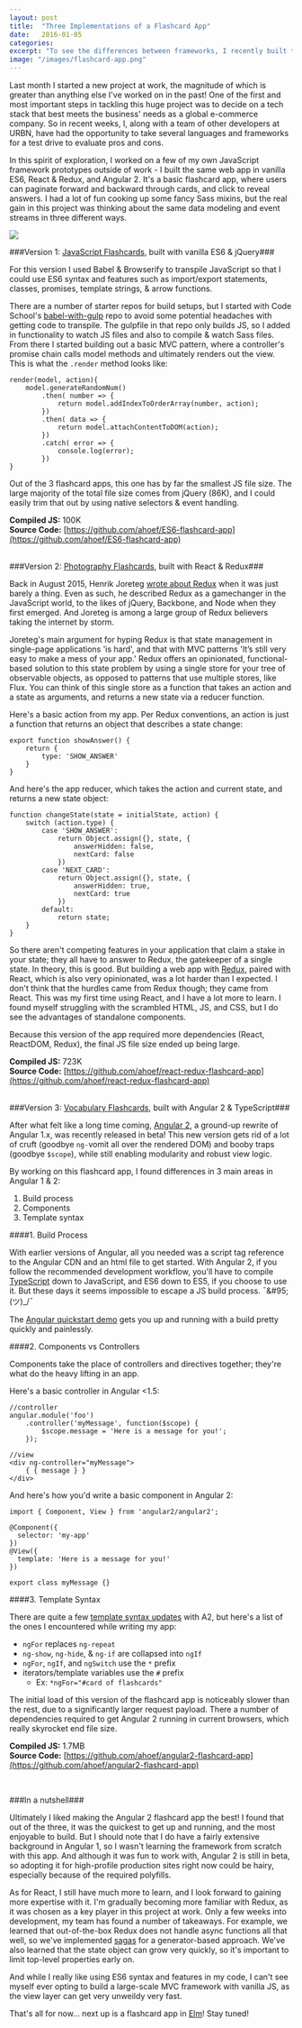 ```yaml
---
layout: post
title:  "Three Implementations of a Flashcard App"
date:   2016-01-05
categories:
excerpt: "To see the differences between frameworks, I recently built the same web app in vanilla ES6, React & Redux, and Angular 2. It's a basic flashcard app, where users can paginate forward and backward through cards, and click to reveal answers. I had a lot of fun cooking up some fancy Sass mixins, but the real gain in this project was thinking about the same data modeling and event streams in three different ways." 
image: "/images/flashcard-app.png"
---
```


Last month I started a new project at work, the magnitude of which is greater than anything else I've worked on in the past! One of the first and most important steps in tackling this huge project was to decide on a tech stack that best meets the business' needs as a global e-commerce company. So in recent weeks, I, along with a team of other developers at URBN, have had the opportunity to take several languages and frameworks for a test drive to evaluate pros and cons.

In this spirit of exploration, I worked on a few of my own JavaScript framework prototypes outside of work - I built the same web app in vanilla ES6, React & Redux, and Angular 2. It's a basic flashcard app, where users can paginate forward and backward through cards, and click to reveal answers. I had a lot of fun cooking up some fancy Sass mixins, but the real gain in this project was thinking about the same data modeling and event streams in three different ways. 

<img src="/images/flashcard-app.png">

<br>

###Version 1: [JavaScript Flashcards](http://www.ahoef.co/js-flashcards), built with vanilla ES6 & jQuery###

For this version I used Babel & Browserify to transpile JavaScript so that I could use ES6 syntax and features such as import/export statements, classes, promises, template strings, & arrow functions.  

There are a number of starter repos for build setups, but I started with Code School's [babel-with-gulp](https://github.com/codeschool/babel-with-gulp) repo to avoid some potential headaches with getting code to transpile. The gulpfile in that repo only builds JS, so I added in functionality to watch JS files and also to compile & watch Sass files. From there I started building out a basic MVC pattern, where a controller's promise chain calls model methods and ultimately renders out the view. This is what the <code>.render</code> method looks like:

    render(model, action){
        model.generateRandomNum()
            .then( number => {
                return model.addIndexToOrderArray(number, action);
            })
            .then( data => {
                return model.attachContentToDOM(action);
            })
            .catch( error => {
                console.log(error);
            })
    } 

Out of the 3 flashcard apps, this one has by far the smallest JS file size. The large majority of the total file size comes from jQuery (86K), and I could easily trim that out by using native selectors & event handling. 

**Compiled JS:** 100K <br>
**Source Code:** [https://github.com/ahoef/ES6-flashcard-app](https://github.com/ahoef/ES6-flashcard-app)
<br>
<br>


###Version 2: [Photography Flashcards](http://ahoef.co/photo-flashcards), built with React & Redux###

Back in August 2015, Henrik Joreteg [wrote about Redux](https://blog.andyet.com/2015/08/06/what-the-flux-lets-redux/) when it was just barely a thing. Even as such, he described Redux as a gamechanger in the JavaScript world, to the likes of jQuery, Backbone, and Node when they first emerged. And Joreteg is among a large group of Redux believers taking the internet by storm.  

Joreteg's main argument for hyping Redux is that state management in single-page applications 'is hard', and that with MVC patterns 'It’s still very easy to make a mess of your app.' Redux offers an opinionated, functional-based solution to this state problem by using a single store for your tree of observable objects, as opposed to patterns that use multiple stores, like Flux. You can think of this single store as a function that takes an action and a state as arguments, and returns a new state via a reducer function. 

Here's a basic action from my app. Per Redux conventions, an action is just a function that returns an object that describes a state change:

	export function showAnswer() {
	    return { 
	        type: 'SHOW_ANSWER'
	    }
	}

And here's the app reducer, which takes the action and current state, and returns a new state object:

	function changeState(state = initialState, action) {
	    switch (action.type) {
	        case 'SHOW_ANSWER':
	            return Object.assign({}, state, {
	                answerHidden: false,
	                nextCard: false
	            })
	        case 'NEXT_CARD':
	            return Object.assign({}, state, {
	                answerHidden: true,
	                nextCard: true
	            })
	        default:
	            return state;
	    }
	}


So there aren't competing features in your application that claim a stake in your state; they all have to answer to Redux, the gatekeeper of a single state. In theory, this is good. But building a web app with [Redux](https://github.com/rackt/redux), paired with React, which is also very opinionated, was a lot harder than I expected. I don't think that the hurdles came from Redux though; they came from React. This was my first time using React, and I have a lot more to learn. I found myself struggling with the scrambled HTML, JS, and CSS, but I do see the advantages of standalone components. 

Because this version of the app required more dependencies (React, ReactDOM, Redux), the final JS file size ended up being large.  

**Compiled JS:** 723K <br>
**Source Code:** [https://github.com/ahoef/react-redux-flashcard-app](https://github.com/ahoef/react-redux-flashcard-app)
<br>
<br>


###Version 3: [Vocabulary Flashcards](http://www.ahoef.co/vocab-flashcards), built with Angular 2 & TypeScript###

After what felt like a long time coming, [Angular 2](https://angular.io/), a ground-up rewrite of Angular 1.x, was recently released in beta! This new version gets rid of a lot of cruft (goodbye <code>ng-</code>vomit all over the rendered DOM) and booby traps (goodbye <code>$scope</code>), while still enabling modularity and robust view logic. 

By working on this flashcard app, I found differences in 3 main areas in Angular 1 & 2:
<ol>
	<li>Build process</li>
	<li>Components</li>
	<li>Template syntax</li>
</ol>

####1. Build Process

With earlier versions of Angular, all you needed was a script tag reference to the Angular CDN and an html file to get started. With Angular 2, if you follow the recommended development workflow, you'll have to compile [TypeScript](http://www.typescriptlang.org/) down to JavaScript, and ES6 down to ES5, if you choose to use it. But these days it seems impossible to escape a JS build process. ¯\&#95;(ツ)&#95;/¯

The [Angular quickstart demo](https://angular.io/docs/ts/latest/quickstart.html) gets you up and running with a build pretty quickly and painlessly.  

####2. Components vs Controllers

Components take the place of controllers and directives together; they're what do the heavy lifting in an app. 

Here's a basic controller in Angular <1.5:

	//controller
	angular.module('foo')
		.controller('myMessage', function($scope) {
			$scope.message = 'Here is a message for you!';
		});

	//view
	<div ng-controller="myMessage">
		{ { message } }
	</div>

And here's how you'd write a basic component in Angular 2:

	import { Component, View } from 'angular2/angular2';
	
	@Component({
	  selector: 'my-app'
	})
	@View({
	  template: 'Here is a message for you!'
	})
	
	export class myMessage {}


####3. Template Syntax

There are quite a few [template syntax updates](https://angular.io/docs/ts/latest/guide/template-syntax.html) with A2, but here's a list of the ones I encountered while writing my app:

* `ngFor` replaces `ng-repeat`
* `ng-show`, `ng-hide`, & `ng-if` are collapsed into `ngIf`
* `ngFor`, `ngIf`, and `ngSwitch` use the `*` prefix
* iterators/template variables use the `#` prefix
	* Ex: `*ngFor="#card of flashcards"`


The initial load of this version of the flashcard app is noticeably slower than the rest, due to a significantly larger request payload. There a number of dependencies required to get Angular 2 running in current browsers, which really skyrocket end file size.   

**Compiled JS:** 1.7MB<br>
**Source Code:** [https://github.com/ahoef/angular2-flashcard-app](https://github.com/ahoef/angular2-flashcard-app)

<br>	

###In a nutshell###

Ultimately I liked making the Angular 2 flashcard app the best! I found that out of the three, it was the quickest to get up and running, and the most enjoyable to build. But I should note that I do have a fairly extensive background in Angular 1, so I wasn't learning the framework from scratch with this app. And although it was fun to work with, Angular 2 is still in beta, so adopting it for high-profile production sites right now could be hairy, especially because of the required polyfills.

As for React, I still have much more to learn, and I look forward to gaining more expertise with it. I'm gradually becoming more familiar with Redux, as it was chosen as a key player in this project at work. Only a few weeks into development, my team has found a number of takeaways. For example, we learned that out-of-the-box Redux does not handle async functions all that well, so we've implemented [sagas](https://github.com/yelouafi/redux-saga) for a generator-based approach. We've also learned that the state object can grow very quickly, so it's important to limit top-level properties early on.  

And while I really like using ES6 syntax and features in my code, I can't see myself ever opting to build a large-scale MVC framework with vanilla JS, as the view layer can get very unweildy very fast. 

That's all for now... next up is a flashcard app in [Elm](http://elm-lang.org/)! Stay tuned! 



